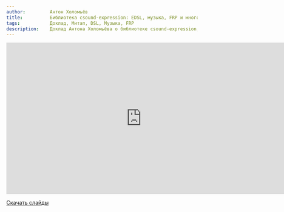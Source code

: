 ```yaml
---
author:         Антон Холомьёв
title:          Библиотека csound-expression: EDSL, музыка, FRP и многое другое
tags:           Доклад, Митап, DSL, Музыка, FRP
description:    Доклад Антона Холомьёва о библиотеке csound-expression, EDSL, музыке, FRP и многом другом на RuHaskell.Meetup 2015 Summer.
---
```


<nobr><iframe
width="711" height="400"
src="https://www.youtube.com/embed/kCcWv6q6Bqc"
frameborder="0" allowfullscreen></iframe><iframe
src="https://www.slideshare.net/slideshow/embed_code/key/ctKmj4HgbwlGNk"
width="476" height="400"
frameborder="0" marginwidth="0" marginheight="0" scrolling="no"></iframe></nobr>

[Скачать слайды](/files/meetup-2015-summer/6_anton-k-slides-csound-expression-ru.pdf)
